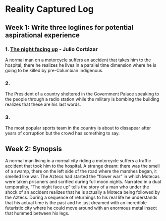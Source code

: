 # Reality Captured Log

## Week 1: Write three loglines for potential aspirational experience
### 1. [The night facing up](https://www.ucm.es/data/cont/docs/119-2014-02-19-Cortazar.LaNocheBocaArriba.pdf) - Julio Cortázar
A normal man on a motorcycle suffers an accident that takes him to the hospital, there he realizes he lives in a parallel time dimension where he is going to be killed by pre-Columbian indigenous.
### 2.
The President of a country sheltered in the Government Palace speaking to the people through a radio station while the military is bombing the building realizes that these are his last words.
### 3.
The most popular sports team in the country is about to dissapear after years of corruption but the crowd has something to say.

## Week 2: Synopsis
A normal man living in a normal city riding a motorcycle suffers a traffic accident that took him to the hospital. A strange dream: there was the smell of a swamp, there on the left side of the road where the marshes began, it smelled like war. The Aztecs had started the “flower war” in which Motecas were taken prisoners and scrified during full moon nights.
Narrated in a dual temporality, “The night face up” tells the story of a man who under the shock of an accident realizes that he is actually a Moteca being followed by the Aztecs. During a sequence of returnings to his real life he understands that his actual time is the past and he just dreamed with an incredible futuristic city where he could move around with an enormous metal insect that hummed between his legs. 